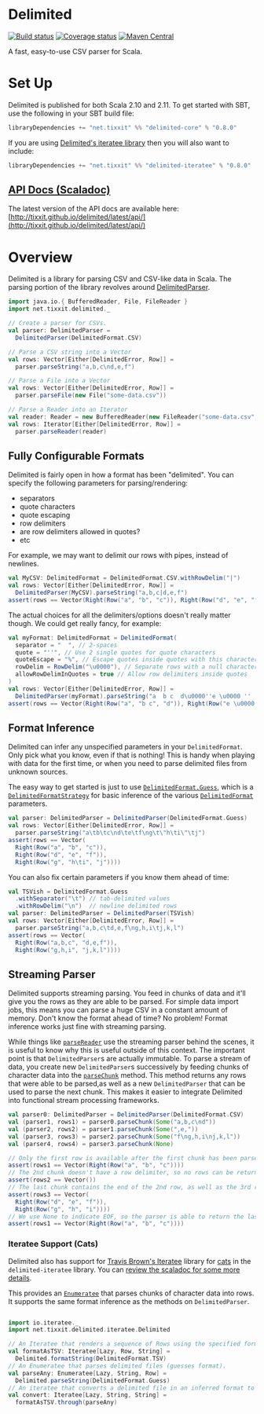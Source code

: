 # Delimited

[![Build status](https://img.shields.io/travis/tixxit/delimited/master.svg)](https://travis-ci.org/tixxit/delimited)
[![Coverage status](https://img.shields.io/codecov/c/github/tixxit/delimited/master.svg)](https://codecov.io/github/tixxit/delimited)
[![Maven Central](https://img.shields.io/maven-central/v/net.tixxit/delimited-core_2.11.svg)](https://maven-badges.herokuapp.com/maven-central/net.tixxit/delimited-core_2.11)

A fast, easy-to-use CSV parser for Scala.

# Set Up

Delimited is published for both Scala 2.10 and 2.11. To get started with SBT,
use the following in your SBT build file:

```scala
libraryDependencies += "net.tixxit" %% "delimited-core" % "0.8.0"
```

If you are using [Delimited's iteratee library](http://tixxit.github.io/delimited/latest/api/#net.tixxit.delimited.iteratee.Delimited$)
then you will also want to include:

```scala
libraryDependencies += "net.tixxit" %% "delimited-iteratee" % "0.8.0"
```

## [API Docs (Scaladoc)](http://tixxit.github.io/delimited/latest/api/)

The latest version of the API docs are available here: [http://tixxit.github.io/delimited/latest/api/](http://tixxit.github.io/delimited/latest/api/)

# Overview

Delimited is a library for parsing CSV and CSV-like data in Scala. The parsing
portion of the library revolves around [DelimitedParser](http://tixxit.github.io/delimited/latest/api/#net.tixxit.delimited.DelimitedParser).

```scala
import java.io.{ BufferedReader, File, FileReader }
import net.tixxit.delimited._

// Create a parser for CSVs.
val parser: DelimitedParser =
  DelimitedParser(DelimitedFormat.CSV)

// Parse a CSV string into a Vector
val rows: Vector[Either[DelimitedError, Row]] =
  parser.parseString("a,b,c\nd,e,f")

// Parse a File into a Vector
val rows: Vector[Either[DelimitedError, Row]] =
  parser.parseFile(new File("some-data.csv"))

// Parse a Reader into an Iterator
val reader: Reader = new BufferedReader(new FileReader("some-data.csv", "utf-8"))
val rows: Iterator[Either[DelimitedError, Row]] =
  parser.parseReader(reader)
```

## Fully Configurable Formats

Delimited is fairly open in how a format has been "delimited". You can specify
the following parameters for parsing/rendering:

  * separators
  * quote characters
  * quote escaping
  * row delimiters
  * are row delimiters allowed in quotes?
  * etc

For example, we may want to delimit our rows with pipes, instead of newlines.

```scala
val MyCSV: DelimitedFormat = DelimitedFormat.CSV.withRowDelim("|")
val rows: Vector[Either[DelimitedError, Row]] =
  DelimitedParser(MyCSV).parseString("a,b,c|d,e,f")
assert(rows == Vector(Right(Row("a", "b", "c")), Right(Row("d", "e", "f"))))
```

The actual choices for all the delimiters/options doesn't really matter though.
We could get really fancy, for example:

```scala
val myFormat: DelimitedFormat = DelimitedFormat(
  separator = "  ", // 2-spaces
  quote = "''", // Use 2 single quotes for quote characters
  quoteEscape = "%", // Escape quotes inside quotes with this character
  rowDelim = RowDelim("\u0000"), // Separate rows with a null character
  allowRowDelimInQuotes = true // Allow row delimiters inside quotes
)
val rows: Vector[Either[DelimitedError, Row]] =
  DelimitedParser(myFormat).parseString("a  b c  d\u0000''e \u0000 ''  ''%''''  f")
assert(rows == Vector(Right(Row("a", "b c", "d")), Right(Row("e \u0000 ", "''", "f"))))
```

## Format Inference

Delimited can infer any unspecified parameters in your `DelimitedFormat`. Only
pick what you know, even if that is nothing! This is handy when playing with
data for the first time, or when you need to parse delimited files from unknown
sources.

The easy way to get started is just to use [`DelimitedFormat.Guess`](http://tixxit.github.io/delimited/latest/api/#net.tixxit.delimited.DelimitedFormat$),
which is a [`DelimitedFormatStrategy`](http://tixxit.github.io/delimited/latest/api/#net.tixxit.delimited.DelimitedFormatStrategy)
for basic inference of the various [`DelimitedFormat`](http://tixxit.github.io/delimited/latest/api/#net.tixxit.delimited.DelimitedFormat)
parameters.

```scala
val parser: DelimitedParser = DelimitedParser(DelimitedFormat.Guess)
val rows: Vector[Either[DelimitedError, Row]] =
  parser.parseString("a\tb\tc\nd\te\tf\ng\t\"h\ti\"\tj")
assert(rows == Vector(
  Right(Row("a", "b", "c")),
  Right(Row("d", "e", "f")),
  Right(Row("g", "h\ti", "j"))))
```

You can also fix certain parameters if you know them ahead of time:

```scala
val TSVish = DelimitedFormat.Guess
  .withSeparator("\t") // tab-delimited values
  .withRowDelim("\n")  // newline delimited rows
val parser: DelimitedParser = DelimitedParser(TSVish)
val rows: Vector[Either[DelimitedError, Row]] =
  parser.parseString("a,b,c\td,e,f\ng,h,i\tj,k,l")
assert(rows == Vector(
  Right(Row("a,b,c", "d,e,f")),
  Right(Row("g,h,i", "j,k,l"))))
```

## Streaming Parser

Delimited supports streaming parsing. You feed in chunks of data and it'll give
you the rows as they are able to be parsed. For simple data import jobs, this
means you can parse a huge CSV in a constant amount of memory. Don't know the
format ahead of time? No problem! Format inference works just fine with
streaming parsing.

While things like [`parseReader`](http://tixxit.github.io/delimited/latest/api/index.html#net.tixxit.delimited.DelimitedParser@parseReader(reader:java.io.Reader):Iterator[Either[net.tixxit.delimited.DelimitedError,net.tixxit.delimited.Row]])
use the streaming parser behind the scenes, it is useful to know why this is
useful outside of this context. The important point is that `DelimitedParser`s
are actually immutable. To parse a stream of data, you create new `DelimitedParser`s
successively by feeding chunks of character data into the
[`parseChunk`](http://tixxit.github.io/delimited/latest/api/index.html#net.tixxit.delimited.DelimitedParser@parseChunk(chunk:Option[String]):(net.tixxit.delimited.DelimitedParser,Vector[Either[net.tixxit.delimited.DelimitedError,net.tixxit.delimited.Row]]))
method. This method returns any rows that were able to be parsed,as well as a
new `DelimitedParser` that can be used to parse the next chunk. This makes it
easier to integrate Delimited into functional stream processing frameworks.

```scala
val parser0: DelimitedParser = DelimitedParser(DelimitedFormat.CSV)
val (parser1, rows1) = parser0.parseChunk(Some("a,b,c\nd"))
val (parser2, rows2) = parser1.parseChunk(Some(",e,"))
val (parser3, rows3) = parser2.parseChunk(Some("f\ng,h,i\nj,k,l"))
val (parser4, rows4) = parser3.parseChunk(None)

// Only the first row is available after the first chunk has been parsed.
assert(rows1 == Vector(Right(Row("a", "b", "c"))))
// The 2nd chunk doesn't have a row delimiter, so no rows can be returned.
assert(rows2 == Vector())
// The last chunk contains the end of the 2nd row, as well as the 3rd row.
assert(rows3 == Vector(
  Right(Row("d", "e", "f")),
  Right(Row("g", "h", "i"))))
// We use None to indicate EOF, so the parser is able to return the last row.
assert(rows1 == Vector(Right(Row("a", "b", "c"))))
```

### Iteratee Support (Cats)

Delimited also has support for [Travis Brown's Iteratee](https://github.com/travisbrown/iteratee)
library for [cats](https://github.com/typelevel/cats) in the
`delimited-iteratee` library. You can 
[review the scaladoc for some more details](http://tixxit.github.io/delimited/latest/api/#net.tixxit.delimited.iteratee.Delimited$).

This provides an [`Enumeratee`](https://travisbrown.github.io/iteratee/api/index.html#io.iteratee.Enumeratee)
that parses chunks of character data into rows. It supports the same format
inference as the methods on `DelimitedParser`.

```scala

import io.iteratee._
import net.tixxit.delimited.iteratee.Delimited

// An Iteratee that renders a sequence of Rows using the specified format.
val formatAsTSV: Iteratee[Lazy, Row, String] =
  Delimited.formatString(DelimitedFormat.TSV)
// An Enumeratee that parses delimited files (guesses format).
val parseAny: Enumeratee[Lazy, String, Row] =
  Delimited.parseString(DelimitedFormat.Guess)
// An iteratee that converts a delimited file in an inferred format to a TSV.
val convert: Iteratee[Lazy, String, String] = 
  formatAsTSV.through(parseAny)
```
